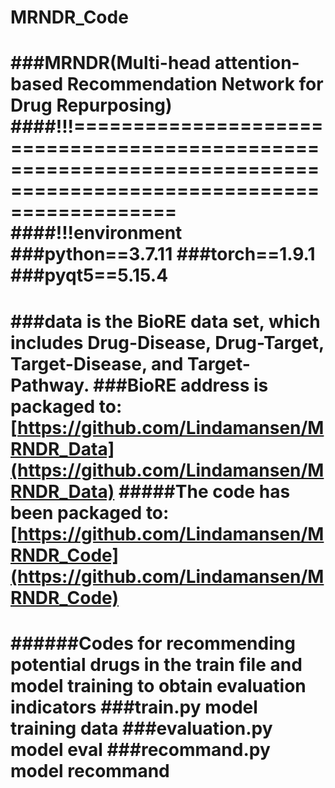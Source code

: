 # MRNDR_Code
###MRNDR(Multi-head attention-based Recommendation Network for Drug Repurposing)
####!!!=================================================================================================================
####!!!environment
###python==3.7.11
###torch==1.9.1
###pyqt5==5.15.4
========================================================================================================================
###data is the BioRE data set, which includes Drug-Disease, Drug-Target, Target-Disease, and Target-Pathway.
###BioRE address is packaged to: [https://github.com/Lindamansen/MRNDR_Data](https://github.com/Lindamansen/MRNDR_Data)
#####The code has been packaged to:[https://github.com/Lindamansen/MRNDR_Code](https://github.com/Lindamansen/MRNDR_Code)
========================================================================================================================
######Codes for recommending potential drugs in the train file and model training to obtain evaluation indicators
###train.py  model training data
###evaluation.py model eval
###recommand.py model recommand
========================================================================================================================